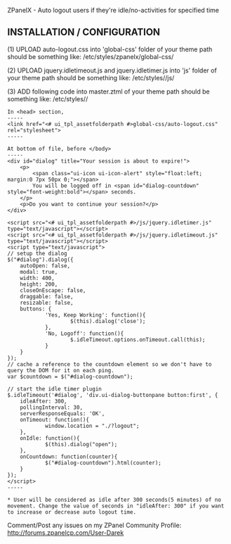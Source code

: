 ZPanelX - Auto logout users if they're idle/no-activities for specified time

INSTALLATION / CONFIGURATION
----------------------------
(1) UPLOAD auto-logout.css into 'global-css' folder of your theme
    path should be something like: /etc/styles/zpanelx/global-css/

(2) UPLOAD jquery.idletimeout.js and jquery.idletimer.js into 'js' folder of your theme
    path should be something like: /etc/styles/<your-theme-name>/js/

(3) ADD following code into master.ztml of your theme
    path should be something like: /etc/styles/<your-theme-name>/

    In <head> section,
    -----
	<link href="<# ui_tpl_assetfolderpath #>global-css/auto-logout.css" rel="stylesheet">
    -----

    At bottom of file, before </body>
    -----
    <div id="dialog" title="Your session is about to expire!">
        <p>
    	    <span class="ui-icon ui-icon-alert" style="float:left; margin:0 7px 50px 0;"></span>
            You will be logged off in <span id="dialog-countdown" style="font-weight:bold"></span> seconds.
        </p>
        <p>Do you want to continue your session?</p>
    </div>

    <script src="<# ui_tpl_assetfolderpath #>/js/jquery.idletimer.js" type="text/javascript"></script>
    <script src="<# ui_tpl_assetfolderpath #>/js/jquery.idletimeout.js" type="text/javascript"></script>
    <script type="text/javascript">
    // setup the dialog
    $("#dialog").dialog({
        autoOpen: false,
        modal: true,
        width: 400,
        height: 200,
        closeOnEscape: false,
        draggable: false,
        resizable: false,
        buttons: {
                'Yes, Keep Working': function(){
                        $(this).dialog('close');
                },
                'No, Logoff': function(){
                        $.idleTimeout.options.onTimeout.call(this);
                }
        }
    });
    // cache a reference to the countdown element so we don't have to query the DOM for it on each ping.
    var $countdown = $("#dialog-countdown");

    // start the idle timer plugin
    $.idleTimeout('#dialog', 'div.ui-dialog-buttonpane button:first', {
        idleAfter: 300,
        pollingInterval: 30,
        serverResponseEquals: 'OK',
        onTimeout: function(){
                window.location = "./?logout";
        },
        onIdle: function(){
                $(this).dialog("open");
        },
        onCountdown: function(counter){
                $("#dialog-countdown").html(counter);
        }
    });
    </script>
    -----

    * User will be considered as idle after 300 seconds(5 minutes) of no movement. Change the value of seconds in "idleAfter: 300" if you want to increase or decrease auto logout time.


Comment/Post any issues on my ZPanel Community Profile: http://forums.zpanelcp.com/User-Darek


